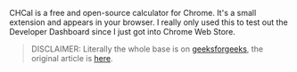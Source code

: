 CHCal is a free and open-source calculator for Chrome. It's a small extension and appears in your browser. I really only used this to test out the Developer Dashboard since I just got into Chrome Web Store.

> DISCLAIMER: Literally the whole base is on [geeksforgeeks](https://geeksforgeeksorg), the original article is [here](https://www.geeksforgeeks.org/html-calculator/).
